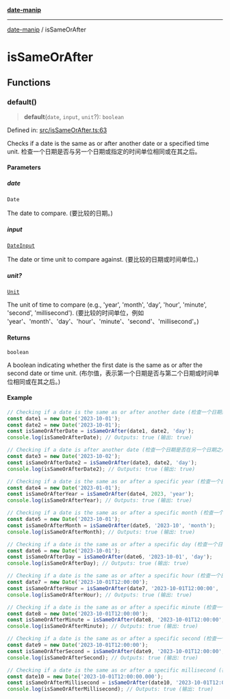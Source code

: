 [**date-manip**](index.md)

***

[date-manip](modules.md) / isSameOrAfter

# isSameOrAfter

## Functions

### default()

> **default**(`date`, `input`, `unit`?): `boolean`

Defined in: [src/isSameOrAfter.ts:63](https://github.com/fengxinming/date-manip/blob/12d12a4c2a3486e81330ba529f3fb8271142d945/src/isSameOrAfter.ts#L63)

Checks if a date is the same as or after another date or a specified time unit.
检查一个日期是否与另一个日期或指定的时间单位相同或在其之后。

#### Parameters

##### date

`Date`

The date to compare. (要比较的日期。)

##### input

[`DateInput`](types.md#dateinput)

The date or time unit to compare against. (要比较的日期或时间单位。)

##### unit?

[`Unit`](types.md#unit)

The unit of time to compare (e.g., 'year', 'month', 'day', 'hour', 'minute', 'second', 'millisecond').
(要比较的时间单位，例如 'year'、'month'、'day'、'hour'、'minute'、'second'、'millisecond'。)

#### Returns

`boolean`

A boolean indicating whether the first date is the same as or after the second date or time unit.
(布尔值，表示第一个日期是否与第二个日期或时间单位相同或在其之后。)

#### Example

```ts
// Checking if a date is the same as or after another date (检查一个日期是否与另一个日期相同或在其之后)
const date1 = new Date('2023-10-01');
const date2 = new Date('2023-10-01');
const isSameOrAfterDate = isSameOrAfter(date1, date2, 'day');
console.log(isSameOrAfterDate); // Outputs: true (输出: true)

// Checking if a date is after another date (检查一个日期是否在另一个日期之后)
const date3 = new Date('2023-10-02');
const isSameOrAfterDate2 = isSameOrAfter(date3, date2, 'day');
console.log(isSameOrAfterDate2); // Outputs: true (输出: true)

// Checking if a date is the same as or after a specific year (检查一个日期是否与特定年份相同或在其之后)
const date4 = new Date('2023-01-01');
const isSameOrAfterYear = isSameOrAfter(date4, 2023, 'year');
console.log(isSameOrAfterYear); // Outputs: true (输出: true)

// Checking if a date is the same as or after a specific month (检查一个日期是否与特定月份相同或在其之后)
const date5 = new Date('2023-10-01');
const isSameOrAfterMonth = isSameOrAfter(date5, '2023-10', 'month');
console.log(isSameOrAfterMonth); // Outputs: true (输出: true)

// Checking if a date is the same as or after a specific day (检查一个日期是否与特定天数相同或在其之后)
const date6 = new Date('2023-10-01');
const isSameOrAfterDay = isSameOrAfter(date6, '2023-10-01', 'day');
console.log(isSameOrAfterDay); // Outputs: true (输出: true)

// Checking if a date is the same as or after a specific hour (检查一个日期是否与特定小时相同或在其之后)
const date7 = new Date('2023-10-01T12:00:00');
const isSameOrAfterHour = isSameOrAfter(date7, '2023-10-01T12:00:00', 'hour');
console.log(isSameOrAfterHour); // Outputs: true (输出: true)

// Checking if a date is the same as or after a specific minute (检查一个日期是否与特定分钟相同或在其之后)
const date8 = new Date('2023-10-01T12:00:00');
const isSameOrAfterMinute = isSameOrAfter(date8, '2023-10-01T12:00:00', 'minute');
console.log(isSameOrAfterMinute); // Outputs: true (输出: true)

// Checking if a date is the same as or after a specific second (检查一个日期是否与特定秒数相同或在其之后)
const date9 = new Date('2023-10-01T12:00:00');
const isSameOrAfterSecond = isSameOrAfter(date9, '2023-10-01T12:00:00', 'second');
console.log(isSameOrAfterSecond); // Outputs: true (输出: true)

// Checking if a date is the same as or after a specific millisecond (检查一个日期是否与特定毫秒数相同或在其之后)
const date10 = new Date('2023-10-01T12:00:00.000');
const isSameOrAfterMillisecond = isSameOrAfter(date10, '2023-10-01T12:00:00.000', 'millisecond');
console.log(isSameOrAfterMillisecond); // Outputs: true (输出: true)
```
